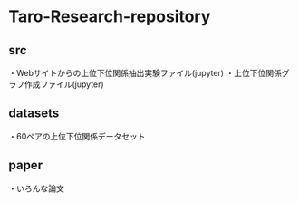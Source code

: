 # Taro-Research-repository

## src
・Webサイトからの上位下位関係抽出実験ファイル(jupyter)
・上位下位関係グラフ作成ファイル(jupyter)

## datasets
・60ペアの上位下位関係データセット

## paper
・いろんな論文
